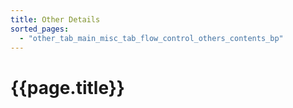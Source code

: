 ```yaml
---
title: Other Details
sorted_pages:
  - "other_tab_main_misc_tab_flow_control_others_contents_bp"
---
```

# {{page.title}}
